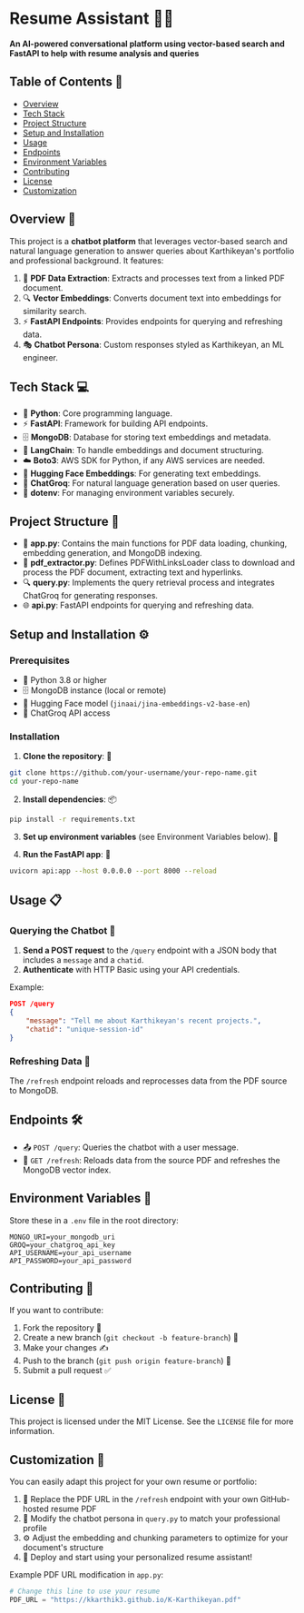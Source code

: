 # Resume Assistant 🤖📝

**An AI-powered conversational platform using vector-based search and FastAPI to help with resume analysis and queries** 

## Table of Contents 📑
- [Overview](#overview)
- [Tech Stack](#tech-stack)
- [Project Structure](#project-structure)
- [Setup and Installation](#setup-and-installation)
- [Usage](#usage)
- [Endpoints](#endpoints)
- [Environment Variables](#environment-variables)
- [Contributing](#contributing)
- [License](#license)
- [Customization](#customization)

## Overview 🎯

This project is a **chatbot platform** that leverages vector-based search and natural language generation to answer queries about Karthikeyan's portfolio and professional background. It features:

1. 📄 **PDF Data Extraction**: Extracts and processes text from a linked PDF document.
2. 🔍 **Vector Embeddings**: Converts document text into embeddings for similarity search.
3. ⚡ **FastAPI Endpoints**: Provides endpoints for querying and refreshing data.
4. 🎭 **Chatbot Persona**: Custom responses styled as Karthikeyan, an ML engineer.

## Tech Stack 💻

- 🐍 **Python**: Core programming language.
- ⚡ **FastAPI**: Framework for building API endpoints.
- 🗄️ **MongoDB**: Database for storing text embeddings and metadata.
- 🔗 **LangChain**: To handle embeddings and document structuring.
- ☁️ **Boto3**: AWS SDK for Python, if any AWS services are needed.
- 🤗 **Hugging Face Embeddings**: For generating text embeddings.
- 💬 **ChatGroq**: For natural language generation based on user queries.
- 🔐 **dotenv**: For managing environment variables securely.

## Project Structure 📁

- 📱 **app.py**: Contains the main functions for PDF data loading, chunking, embedding generation, and MongoDB indexing.
- 📄 **pdf_extractor.py**: Defines PDFWithLinksLoader class to download and process the PDF document, extracting text and hyperlinks.
- 🔍 **query.py**: Implements the query retrieval process and integrates ChatGroq for generating responses.
- 🌐 **api.py**: FastAPI endpoints for querying and refreshing data.

## Setup and Installation ⚙️

### Prerequisites
- 🐍 Python 3.8 or higher
- 🗄️ MongoDB instance (local or remote)
- 🤗 Hugging Face model (`jinaai/jina-embeddings-v2-base-en`)
- 🔑 ChatGroq API access

### Installation

1. **Clone the repository**: 📂
```bash
git clone https://github.com/your-username/your-repo-name.git
cd your-repo-name
```

2. **Install dependencies**: 📦
```bash
pip install -r requirements.txt
```

3. **Set up environment variables** (see Environment Variables below). 🔐

4. **Run the FastAPI app**: 🚀
```bash
uvicorn api:app --host 0.0.0.0 --port 8000 --reload
```

## Usage 📋

### Querying the Chatbot 💬

1. **Send a POST request** to the `/query` endpoint with a JSON body that includes a `message` and a `chatid`.
2. **Authenticate** with HTTP Basic using your API credentials.

Example:
```json
POST /query
{
    "message": "Tell me about Karthikeyan's recent projects.",
    "chatid": "unique-session-id"
}
```

### Refreshing Data 🔄

The `/refresh` endpoint reloads and reprocesses data from the PDF source to MongoDB.

## Endpoints 🛠️

* 📤 `POST /query`: Queries the chatbot with a user message.
* 🔄 `GET /refresh`: Reloads data from the source PDF and refreshes the MongoDB vector index.

## Environment Variables 🔐

Store these in a `.env` file in the root directory:

```env
MONGO_URI=your_mongodb_uri
GROQ=your_chatgroq_api_key
API_USERNAME=your_api_username
API_PASSWORD=your_api_password
```

## Contributing 🤝

If you want to contribute:

1. Fork the repository 🍴
2. Create a new branch (`git checkout -b feature-branch`) 🌿
3. Make your changes ✍️
4. Push to the branch (`git push origin feature-branch`) 🚀
5. Submit a pull request ✅

## License 📜

This project is licensed under the MIT License. See the `LICENSE` file for more information.

## Customization 🔧

You can easily adapt this project for your own resume or portfolio:

1. 📝 Replace the PDF URL in the `/refresh` endpoint with your own GitHub-hosted resume PDF
2. 🎨 Modify the chatbot persona in `query.py` to match your professional profile
3. ⚙️ Adjust the embedding and chunking parameters to optimize for your document's structure
4. 🚀 Deploy and start using your personalized resume assistant!

Example PDF URL modification in `app.py`:
```python
# Change this line to use your resume
PDF_URL = "https://kkarthik3.github.io/K-Karthikeyan.pdf"
```